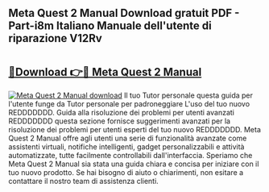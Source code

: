 ## Meta Quest 2 Manual Download gratuit PDF - Part-i8m Italiano Manuale dell'utente di riparazione V12Rv

# <h2><a href="http://dfejrb.blite.top/?on=Meta+Quest+2+Manual">🔗Download 👉🔴 Meta Quest 2 Manual</a></h2>

[![Meta Quest 2 Manual download](https://i.imgur.com/lujVjoI.png)](http://dfejrb.blite.top/?on=Meta+Quest+2+Manual)
Il tuo Tutor personale questa guida per l'utente funge da Tutor personale per padroneggiare L'uso del tuo nuovo REDDDDDDD. Guida alla risoluzione dei problemi per utenti avanzati REDDDDDDD questa sezione fornisce suggerimenti avanzati per la risoluzione dei problemi per utenti esperti del tuo nuovo REDDDDDDD. Meta Quest 2 Manual offre agli utenti una serie di funzionalità avanzate come assistenti virtuali, notifiche intelligenti, gadget personalizzabili e attività automatizzate, tutte facilmente controllabili dall'interfaccia. Speriamo che Meta Quest 2 Manual sia stata una guida chiara e concisa per iniziare con il tuo nuovo prodotto. Se hai bisogno di aiuto o chiarimenti, non esitare a contattare il nostro team di assistenza clienti.
